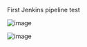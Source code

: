 First Jenkins pipeline test

![image](https://github.com/user-attachments/assets/53ad66d2-267f-4780-acca-97ebb0a093d3)

![image](https://github.com/user-attachments/assets/fe4d95e4-4842-470e-800e-b6217b660b1a)
